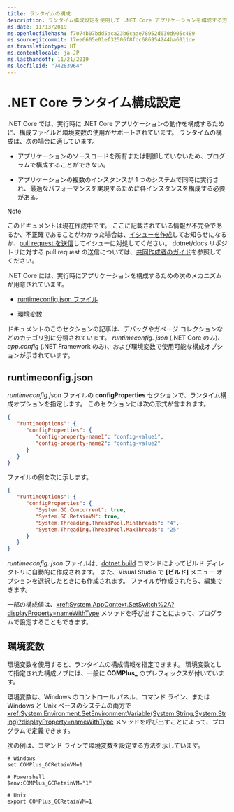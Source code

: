 ```yaml
---
title: ランタイムの構成
description: ランタイム構成設定を使用して .NET Core アプリケーションを構成する方法について説明します。
ms.date: 11/13/2019
ms.openlocfilehash: f7074b07bdd5aca23b6caae78952d630d905c489
ms.sourcegitcommit: 17ee6605e01ef32506f8fdc686954244ba6911de
ms.translationtype: HT
ms.contentlocale: ja-JP
ms.lasthandoff: 11/21/2019
ms.locfileid: "74283964"
---
```

# <a name="net-core-run-time-configuration-settings"></a>.NET Core ランタイム構成設定

.NET Core では、実行時に .NET Core アプリケーションの動作を構成するために、構成ファイルと環境変数の使用がサポートされています。 ランタイムの構成は、次の場合に適しています。

- アプリケーションのソースコードを所有または制御していないため、プログラムで構成することができない。

- アプリケーションの複数のインスタンスが 1 つのシステムで同時に実行され、最適なパフォーマンスを実現するために各インスタンスを構成する必要がある。

> [!NOTE]
> このドキュメントは現在作成中です。 ここに記載されている情報が不完全であるか、不正確であることがわかった場合は、[イシューを作成](https://github.com/dotnet/docs/issues)してお知らせになるか、[pull request を送信](https://github.com/dotnet/docs/pulls)してイシューに対処してください。 dotnet/docs リポジトリに対する pull request の送信については、[共同作成者のガイド](https://github.com/dotnet/docs/blob/master/CONTRIBUTING.md)を参照してください。

.NET Core には、実行時にアプリケーションを構成するための次のメカニズムが用意されています。

- [runtimeconfig.json ファイル](#runtimeconfigjson)

- [環境変数](#environment-variables)

ドキュメントのこのセクションの記事は、デバッグやガベージ コレクションなどのカテゴリ別に分類されています。 *runtimeconfig. json* (.NET Core のみ)、*app.config* (.NET Framework のみ)、および環境変数で使用可能な構成オプションが示されています。

## <a name="runtimeconfigjson"></a>runtimeconfig.json

*runtimeconfig.json* ファイルの **configProperties** セクションで、ランタイム構成オプションを指定します。 このセクションには次の形式が含まれます。

```json
{
   "runtimeOptions": {
      "configProperties": {
         "config-property-name1": "config-value1",
         "config-property-name2": "config-value2"
      }
   }
}
```

ファイルの例を次に示します。

```json
{
   "runtimeOptions": {
      "configProperties": {
         "System.GC.Concurrent": true,
         "System.GC.RetainVM": true,
         "System.Threading.ThreadPool.MinThreads": "4",
         "System.Threading.ThreadPool.MaxThreads": "25"
      }
   }
}
```

*runtimeconfig. json* ファイルは、[dotnet build](../tools/dotnet-build.md) コマンドによってビルド ディレクトリに自動的に作成されます。 また、Visual Studio で **[ビルド]** メニュー オプションを選択したときにも作成されます。 ファイルが作成されたら、編集できます。

一部の構成値は、<xref:System.AppContext.SetSwitch%2A?displayProperty=nameWithType> メソッドを呼び出すことによって、プログラムで設定することもできます。

## <a name="environment-variables"></a>環境変数

環境変数を使用すると、ランタイムの構成情報を指定できます。 環境変数として指定された構成ノブには、一般に **COMPlus_** のプレフィックスが付いています。

環境変数は、Windows のコントロール パネル、コマンド ライン、または Windows と Unix ベースのシステムの両方で <xref:System.Environment.SetEnvironmentVariable(System.String,System.String)?displayProperty=nameWithType> メソッドを呼び出すことによって、プログラムで定義できます。

次の例は、コマンド ラインで環境変数を設定する方法を示しています。

```shell
# Windows
set COMPlus_GCRetainVM=1

# Powershell
$env:COMPlus_GCRetainVM="1"

# Unix
export COMPlus_GCRetainVM=1
```
